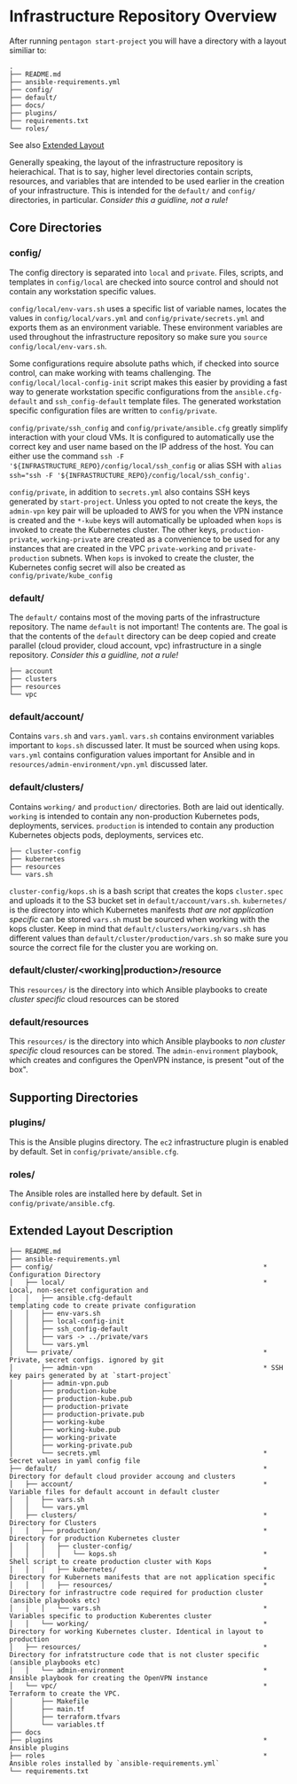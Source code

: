 # Infrastructure Repository Overview
After running `pentagon start-project` you will have a directory with a layout similiar to:
```
.
├── README.md
├── ansible-requirements.yml
├── config/
├── default/
├── docs/
├── plugins/
├── requirements.txt
└── roles/
```
See also [Extended Layout](#extended-layout-description)

Generally speaking, the layout of the infrastructure repository is heierachical. That is to say, higher level directories contain scripts, resources, and variables that are intended to be used earlier in the creation of your infrastructure. This is intended for the `default/` and `config/` directories, in particular. 
*Consider this a guidline, not a rule!*

## Core Directories

### config/
The config directory is separated into `local` and `private`. Files, scripts, and templates in `config/local` are checked into source control and should not contain any workstation specific values. 

`config/local/env-vars.sh` uses a specific list of variable names, locates the values in `config/local/vars.yml` and `config/private/secrets.yml` and exports them as an environment variable. These environment variables are used throughout the infrastructure repository so make sure you `source config/local/env-vars.sh`. 

Some configurations require absolute paths which, if checked into source control, can make working with teams challenging. The `config/local/local-config-init` script makes this easier by providing a fast way to generate workstation specific configurations from the `ansible.cfg-default` and `ssh_config-default` template files. The generated workstation specific configuration files are written to `config/private`. 

`config/private/ssh_config` and `config/private/ansible.cfg` greatly simplify interaction with your cloud VMs. It is configured to automatically use the correct key and user name based on the IP address of the host. You can either use the command `ssh -F '${INFRASTRUCTURE_REPO}/config/local/ssh_config` or alias SSH with `alias ssh="ssh -F '${INFRASTRUCTURE_REPO}/config/local/ssh_config'`.

`config/private`, in addition to `secrets.yml` also contains SSH keys generated by `start-project`. Unless you opted to not create the keys, the `admin-vpn` key pair will be uploaded to AWS for you when the VPN instance is created and the `*-kube` keys will automatically be uploaded when `kops` is invoked to create the Kubernetes cluster. The other keys, `production-private`, `working-private` are created as a convenience to be used for any instances that are created in the VPC `private-working` and `private-production` subnets. When `kops` is invoked to create the cluster, the Kubernetes config secret will also be created as `config/private/kube_config`

### default/
The `default/` contains most of the moving parts of the infrastructure repository. The name `default` is not important! The contents are. The goal is that the contents of the `default` directory can be deep copied and create parallel (cloud provider, cloud account, vpc) infrastructure in a single repository. *Consider this a guidline, not a rule!*

```
├── account
├── clusters
├── resources
└── vpc
```

### default/account/
Contains `vars.sh` and `vars.yaml`. `vars.sh` contains environment variables important to `kops.sh` discussed later. It must be sourced when using kops. `vars.yml` contains configuration values important for Ansible and in `resources/admin-environment/vpn.yml` discussed later. 

### default/clusters/
Contains `working/` and `production/` directories. Both are laid out identically.
`working` is intended to contain any non-production Kubernetes pods, deployments, services. `production` is intended to contain any production Kubernetes objects pods, deployments, services etc.
```
├── cluster-config
├── kubernetes
├── resources
└── vars.sh
```
`cluster-config/kops.sh` is a bash script that creates the kops `cluster.spec` and uploads it to the S3 bucket set in `default/account/vars.sh`. 
`kubernetes/` is the directory into which Kubernetes manifests _that are not application specific_ can be stored
`vars.sh` must be sourced when working with the kops cluster. Keep in mind that `default/clusters/working/vars.sh` has different values than `default/cluster/production/vars.sh` so make sure you source the correct file for the cluster you are working on. 

### default/cluster/<working|production>/resource
This `resources/` is the directory into which Ansible playbooks to create _cluster specific_ cloud resources can be stored

### default/resources
This `resources/` is the directory into which Ansible playbooks to _non cluster specific_ cloud resources can be stored. The `admin-environment` playbook, which creates and configures the OpenVPN instance, is present "out of the box".

## Supporting Directories

### plugins/
This is the Ansible plugins directory. The `ec2` infrastructure plugin is enabled by default. Set in `config/private/ansible.cfg`.

### roles/
The Ansible roles are installed here by default. Set in `config/private/ansible.cfg`.

## Extended Layout Description

```
├── README.md 
├── ansible-requirements.yml
├── config/                                                     * Configuration Directory
│   ├── local/                                                  * Local, non-secret configuration and 
│   │   ├── ansible.cfg-default                                   templating code to create private configuration
│   │   ├── env-vars.sh
│   │   ├── local-config-init
│   │   ├── ssh_config-default
│   │   ├── vars -> ../private/vars
│   │   └── vars.yml
│   └── private/                                                * Private, secret configs. ignored by git
│       ├── admin-vpn                                           * SSH key pairs generated by at `start-project`
│       ├── admin-vpn.pub
│       ├── production-kube
│       ├── production-kube.pub
│       ├── production-private
│       ├── production-private.pub                                               
│       ├── working-kube
│       ├── working-kube.pub
│       ├── working-private
│       ├── working-private.pub
│       └── secrets.yml                                         * Secret values in yaml config file
├── default/                                                    * Directory for default cloud provider accoung and clusters 
│   ├── account/                                                * Variable files for default account in default cluster
│   │   ├── vars.sh
│   │   └── vars.yml
│   ├── clusters/                                               * Directory for Clusters
│   │   ├── production/                                         * Directory for production Kubernetes cluster
│   │   │   ├── cluster-config/
│   │   │   │   └── kops.sh                                     * Shell script to create production cluster with Kops
│   │   │   ├── kubernetes/                                     * Directory for Kubernets manifests that are not application specific
│   │   │   ├── resources/                                      * Directory for infrastructre code required for production cluster (ansible playbooks etc)
│   │   │   └── vars.sh                                         * Variables specific to production Kuberentes cluster
│   │   └── working/                                            * Directory for working Kubernetes cluster. Identical in layout to production
│   ├── resources/                                              * Directory for infratstructure code that is not cluster specific (ansible playbooks etc)
│   │   └── admin-environment                                   * Ansible playbook for creating the OpenVPN instance  
│   └── vpc/                                                    * Terraform to create the VPC. 
│       ├── Makefile
│       ├── main.tf
│       ├── terraform.tfvars
│       └── variables.tf
├── docs                                        
├── plugins                                                     * Ansible plugins                                  
├── roles                                                       * Ansible roles installed by `ansible-requirements.yml`
└── requirements.txt
```

